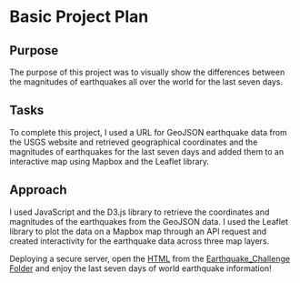 # Basic Project Plan
## Purpose

The purpose of this project was to visually show the differences between the magnitudes of earthquakes all over the world for the last seven days.

## Tasks

To complete this project, I used a URL for GeoJSON earthquake data from the USGS website and retrieved geographical coordinates and the magnitudes of earthquakes for the last seven days and added them to an interactive map using Mapbox and the Leaflet library.

## Approach

I used JavaScript and the D3.js library to retrieve the coordinates and magnitudes of the earthquakes from the GeoJSON data. I used the Leaflet library to plot the data on a Mapbox map through an API request and created interactivity for the earthquake data across three map layers.

Deploying a secure server, open the [HTML](Earthquake_Challenge/index.html) from the [Earthquake_Challenge Folder](https://github.com/scottemac00/GeoJSON_Maps/tree/main/Earthquake_Challenge) and enjoy the last seven days of world earthquake information!
